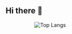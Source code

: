 ## Hi there 👋

<!--
**vcodestar/vcodestar** is a ✨ _special_ ✨ repository because its `README.md` (this file) appears on your GitHub profile.

Here are some ideas to get you started:

- 🔭 I’m currently working on ...
- 🌱 I’m currently learning ...
- 👯 I’m looking to collaborate on ...
- 🤔 I’m looking for help with ...
- 💬 Ask me about ...
- 📫 How to reach me: ...
- 😄 Pronouns: ...
- ⚡ Fun fact: ...
-->
&ensp;&ensp;&ensp;&ensp;&ensp;&ensp;&ensp;&ensp;&ensp;&ensp;&ensp;![Top Langs](https://github-readme-stats.vercel.app/api/top-langs/?username=vcodestar&size_weight=0.5&count_weight=0.5)

